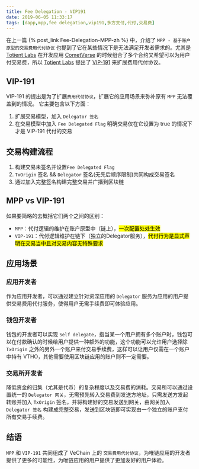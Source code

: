 ```yaml
---
title: Fee Delegation - VIP191
date: 2019-06-05 11:33:17
tags: [dapp,mpp,fee delegation,vip191,多方支付,代付,交易费]
---
```


在上一篇 {% post_link Fee-Delegation-MPP-zh %} 中，介绍了 `MPP - 基于账户原型的交易费用代付协议` 也提到了它在某些情况下是无法满足开发者需求的。尤其是 [Totient Labs](https://www.totientlabs.com/) 在开发应用 [CometVerse](https://play.cometverse.com/) 的时候组合了多个合约又希望可以为用户付交易费，所以 [Totient Labs](https://www.totientlabs.com/) 提出了 [VIP-191](https://github.com/vechain/VIPs/blob/master/vips/VIP-191.md) 来扩展费用代付协议。

## VIP-191

VIP-191 的提出是为了扩展`费用代付协议`，扩展它的应用场景来弥补原有 `MPP` 无法覆盖到的情况。 它主要包含以下方面：

1. 扩展交易模型，加入 `Delegator 签名` 
2. 在交易模型中加入 `Fee Delegated Flag` 明确交易仅在它设置为 true 的情况下才是 VIP-191 代付的交易

<!-- more -->

## 交易构建流程

1. 构建交易未签名并设置`Fee Delegated Flag`
2. `TxOrigin` 签名 && `Delegator` 签名(无先后顺序限制)共同构成交易签名
3. 通过加入完整签名构建完整交易并广播到区块链

## MPP vs VIP-191

如果要简略的去概括它们两个之间的区别：

+ `MPP`：代付逻辑的维护在账户原型中（链上），<mark>一次配置处处生效</mark>
+ `VIP-191`：代付逻辑维护在链下（独立的Delegator服务），<mark>代付行为是显式声明在交易当中且对交易内容无特殊要求</mark>

## 应用场景

### 应用开发者

作为应用开发者，可以通过建立针对资深应用的 `Delegator` 服务为应用的用户提供交易费用代付服务，使得用户无需手续费即可体验应用。

### 钱包开发者

钱包的开发者可以实现 `Self delegate`，指当某一个用户拥有多个账户时，钱包可以在付款确认的时候给用户提供一种额外的功能，这个功能可以允许用户选择除 `TxOrigin` 之外的另外一个账户来付交易手续费，这样可以让用户仅需在一个账户中持有 VTHO，其他需要使用区块链应用的账户则不一定需要。

### 交易所开发者

降低资金的归集（尤其是代币）的复杂程度以及交易费的消耗。交易所可以通过设置统一的 `Delegator 网关`，无需预先转入交易费到发送方地址，只需发送方发起转账并加入 `TxOrigin` 签名，并将构建好的交易发送到网关，由网关加入 `Delegator 签名` 构建成完整交易，发送到区块链即可实现由一个独立的账户支付所有交易手续费。

## 结语

`MPP` 和 `VIP-191` 共同组成了 VeChain 上的 `交易费用代付协议`，为唯链应用的开发者提供了更多的可能性，为唯链应用的用户提供了更加友好的用户体验。
